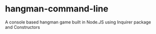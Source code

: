 # hangman-command-line
A console based hangman game built in Node.JS using Inquirer package and Constructors
